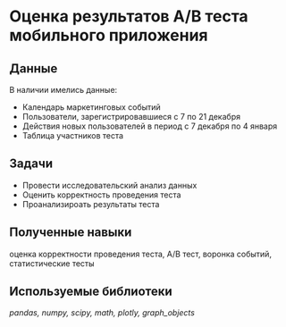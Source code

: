 # Оценка результатов A/B теста мобильного приложения
## Данные
В наличии имелись данные:
- Календарь маркетинговых событий
- Пользователи, зарегистрировавшиеся с 7 по 21 декабря 
- Действия новых пользователей в период с 7 декабря по 4 января
- Таблица участников теста

## Задачи
- Провести исследовательский анализ данных
- Оценить корректность проведения теста
- Проанализироать результаты теста

## Полученные навыки
оценка корректности проведения теста, A/B тест, воронка событий, статистические тесты

## Используемые библиотеки
*pandas, numpy, scipy, math, plotly, graph_objects*
